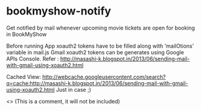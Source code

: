 # bookmyshow-notify

Get notified by mail whenever upcoming movie tickets are open for booking in BookMyShow

Before running App xoauth2 tokens have to be filled along with 'mailOtions' variable in mail.js
Gmail xoauth2 tokens can be generates using Google APIs Console.
Refer : http://masashi-k.blogspot.in/2013/06/sending-mail-with-gmail-using-xoauth2.html

Cached View: http://webcache.googleusercontent.com/search?q=cache:http://masashi-k.blogspot.in/2013/06/sending-mail-with-gmail-using-xoauth2.html 
Just in case ;)

<> (This is a comment, it will not be included)
